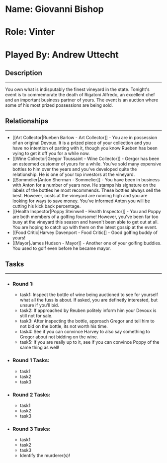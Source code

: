 # Name: Giovanni Bishop
# Role: Vinter
# Played By: Andrew Uttecht

## Description
---
You own what is indisputably the finest vineyard in the state. Tonight's event is to commemorate the death of Rigatoni Alfredo, an excellent chef and an important business partner of yours. The event is an auction where some of his most prized possessions are being sold.

## Relationships
---
- [[Art Collector|Rueben Barlow - Art Collector]]  - You are in possession of an original Devoux. It is a prized piece of your collection and you have no intention of parting with it, though you know Rueben has been vying to get it off you for a while now.
- [[Wine Collector|Gregor Toussaint - Wine Collector]] - Gergor has been an esteemed customer of yours for a while. You've sold many expensive bottles to him over the years and you've developed quite the relationship. He is one of your top investors at the vineyard.
- [[Sommelier|Anton Sherman - Sommelier]] - You have been in business with Anton for a number of years now. He stamps his signature on the labels of the bottles he most recommends. These bottles always sell the best. However, costs at the vineyard are running high and you are looking for ways to save money. You've informed Anton you will be cutting his kick back percentage.
- [[Health Inspector|Poppy Steinwell - Health Inspector]] - You and Poppy are both members of a golfing foursome!  However, you've been far too busy at the vineyard this season and haven't been able to get out at all. You are hoping to catch up with them on the latest gossip at the event.
- [[Food Critic|Harvey Davenport - Food Critic]] - Good golfing buddy of yours! 
- [[Mayor|James Hudson - Mayor]] - Another one of your golfing buddies. You used to golf even before he became mayor.

## Tasks
___
- ### Round 1: 
	- task1:  Inspect the bottle of wine being auctioned to see for yourself what all the fuss is about. If asked, you are definetly interested, but unsure if you'll bid.
	- task2: If approached by Reuben politely inform him your Devoux is still not for sale.
	- task3:  After inspecting the bottle, approach Gregor and tell him to not bid on the bottle, its not worth his time.
	- task4: See if you can convince Harvey to also say something to Gregor about not bidding on the wine.
	- task5: If you are really up to it, see if you can convince Poppy of the same thing as well!
- ### Round 1 Tasks:
	- task1
	- task2
	- task3
- ### Round 2 Tasks:
	- task1
	- task2
	- task3
- ### Round 3 Tasks:
	- task1
	- task2
	- task3
	- Identify the murderer(s)!
